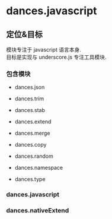 # dances.javascript

## 定位&目标
模块专注于 javascript 语言本身.   
目标是实现与 underscore.js 专注工具模块.  

### 包含模块

+ dances.json

+ dances.trim

+ dances.stab
+ dances.extend
+ dances.merge
+ dances.copy

+ dances.random

+ dances.namespace
+ dances.type

### dances.javascript

### dances.nativeExtend
 